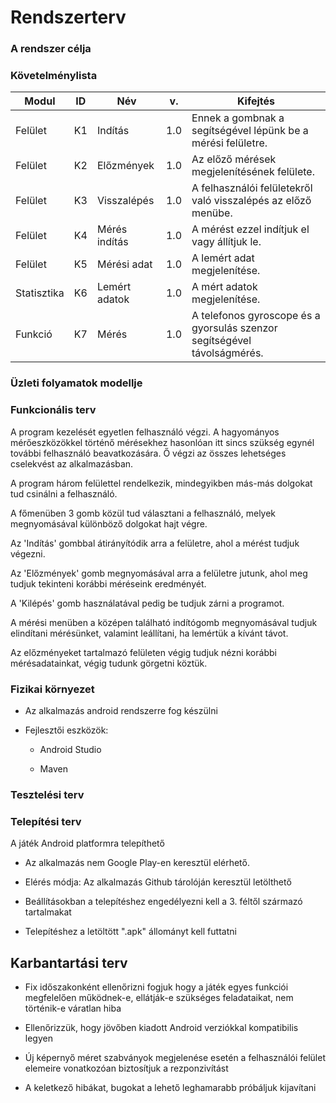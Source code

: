 # Rendszerterv

### A rendszer célja

### Követelménylista

| Modul       | ID  | Név           | v.  | Kifejtés                                                                 |
|-------------|-----|---------------|-----|--------------------------------------------------------------------------|
| Felület     | K1  | Indítás       | 1.0 | Ennek a gombnak a segítségével lépünk be a mérési felületre.             |
| Felület     | K2  | Előzmények    | 1.0 | Az előző mérések megjelenítésének felülete.                              |
| Felület     | K3  | Visszalépés   | 1.0 | A felhasználói felületekről való visszalépés az előző menübe.            |
| Felület     | K4  | Mérés indítás | 1.0 | A mérést ezzel indítjuk el vagy állítjuk le.                             |
| Felület     | K5  | Mérési adat   | 1.0 | A lemért adat megjelenítése.                                             |
| Statisztika | K6  | Lemért adatok | 1.0 | A mért adatok megjelenítése.                                             |
| Funkció     | K7  | Mérés         | 1.0 | A telefonos gyroscope és a gyorsulás szenzor segítségével távolságmérés. |

### Üzleti folyamatok modellje

### Funkcionális terv

A program kezelését egyetlen felhasználó végzi. A hagyományos mérőeszközökkel történő mérésekhez
hasonlóan itt sincs szükség egynél további felhasználó beavatkozására. Ő végzi az összes lehetséges
cselekvést az alkalmazásban.

A program három felülettel rendelkezik, mindegyikben más-más dolgokat tud csinálni a felhasználó.

A főmenüben 3 gomb közül tud választani a felhasználó, melyek megnyomásával különböző dolgokat hajt
végre.

Az 'Indítás' gombbal átirányítódik arra a felületre, ahol a mérést tudjuk végezni.

Az 'Előzmények' gomb megnyomásával arra a felületre jutunk, ahol meg tudjuk tekinteni korábbi méréseink
eredményét.

A 'Kilépés' gomb használatával pedig be tudjuk zárni a programot.

A mérési menüben a középen található indítógomb megnyomásával tudjuk elindítani mérésünket, valamint
leállítani, ha lemértük a kívánt távot.

Az előzményeket tartalmazó felületen végig tudjuk nézni korábbi mérésadatainkat, végig tudunk
görgetni köztük.

### Fizikai környezet

* Az alkalmazás android rendszerre fog készülni

* Fejlesztői eszközök:

    * Android Studio

    * Maven

### Tesztelési terv

### Telepítési terv

A játék Android platformra telepíthető

- Az alkalmazás nem Google Play-en keresztül elérhető.

- Elérés módja: Az alkalmazás Github tárolóján keresztül letölthető

- Beállításokban a telepítéshez engedélyezni kell a 3. féltől származó tartalmakat

- Telepítéshez a letöltött ".apk" állományt kell futtatni

## Karbantartási terv

- Fix időszakonként ellenőrizni fogjuk hogy a játék egyes funkciói megfelelően működnek-e,
  ellátják-e szükséges feladataikat, nem történik-e váratlan hiba

- Ellenőrizzük, hogy jövőben kiadott Android verziókkal kompatibilis legyen

- Új képernyő méret szabványok megjelenése esetén a felhasználói felület elemeire vonatkozóan
  biztosítjuk a rezponzivítást

- A keletkező hibákat, bugokat a lehető leghamarabb próbáljuk kijavítani